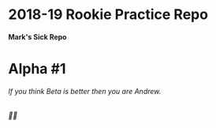 # 2018-19 Rookie Practice Repo
#### Mark's Sick Repo







# Alpha #1
###### If you think Beta is better then you are Andrew.
###### 👌🏼